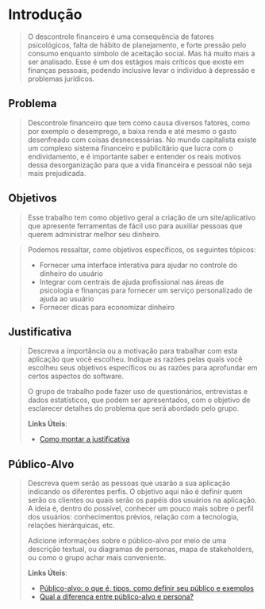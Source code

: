 # Introdução
> O descontrole financeiro é uma consequência de fatores psicológicos, falta de hábito de planejamento, e forte pressão pelo consumo enquanto símbolo de aceitação social. Mas há muito mais a ser analisado. Esse é um dos estágios mais críticos que existe em finanças pessoais, podendo inclusive levar o indivíduo à depressão e problemas jurídicos.

## Problema
> Descontrole financeiro que tem como causa diversos fatores, como por exemplo o desemprego, a baixa renda e até mesmo o gasto desenfreado com coisas desnecessárias.
No mundo capitalista existe um complexo sistema financeiro e publicitário que lucra com o endividamento, e é importante saber e entender os reais motivos dessa desorganização   para que a vida financeira e pessoal não seja mais prejudicada.

## Objetivos

>  Esse trabalho tem como objetivo geral a criação de um site/aplicativo que apresente ferramentas de fácil uso para auxiliar pessoas que querem administrar melhor seu dinheiro.

> Podemos ressaltar, como objetivos específicos, os seguintes tópicos:
> * Fornecer uma interface interativa para ajudar no controle do dinheiro do usuário
> * Integrar com centrais de ajuda profissional nas áreas de psicologia e finanças para fornecer um serviço personalizado de ajuda ao usuário
> * Fornecer dicas para economizar dinheiro


## Justificativa

> Descreva a importância ou a motivação para trabalhar com esta aplicação
> que você escolheu. Indique as razões pelas quais você escolheu seus
> objetivos específicos ou as razões para aprofundar em certos aspectos
> do software.
> 
> O grupo de trabalho pode fazer uso de questionários, entrevistas e
> dados estatísticos, que podem ser apresentados, com o objetivo de
> esclarecer detalhes do problema que será abordado pelo grupo.
>
> **Links Úteis**:
> - [Como montar a justificativa](https://guiadamonografia.com.br/como-montar-justificativa-do-tcc/)

## Público-Alvo

> Descreva quem serão as pessoas que usarão a sua aplicação indicando os
> diferentes perfis. O objetivo aqui não é definir quem serão os
> clientes ou quais serão os papéis dos usuários na aplicação. A ideia
> é, dentro do possível, conhecer um pouco mais sobre o perfil dos
> usuários: conhecimentos prévios, relação com a tecnologia, relações
> hierárquicas, etc.
>
> Adicione informações sobre o público-alvo por meio de uma descrição
> textual, ou diagramas de personas, mapa de stakeholders, ou como o
> grupo achar mais conveniente.
> 
> **Links Úteis**:
> - [Público-alvo: o que é, tipos, como definir seu público e exemplos](https://klickpages.com.br/blog/publico-alvo-o-que-e/)
> - [Qual a diferença entre público-alvo e persona?](https://rockcontent.com/blog/diferenca-publico-alvo-e-persona/)
 

